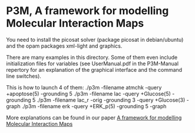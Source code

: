 
# P3M, A framework for modelling Molecular Interaction Maps

You need to install the picosat solver (package picosat in debian/ubuntu) and the opam packages xml-light and graphics.

There are many examples in this directory. Some of them even include initialization files for variables (see UserManual.pdf in the P3M-Manual repertory for an explanation of the graphical interface and the command line switches).

This is how to launch 4 of them:
      ./p3m -filename atmchk -query +apoptose\(5\) -grounding 5
      ./p3m -filename lac -query +Glucose\(5\) -grounding 5
      ./p3m -filename lac_r -orig -grounding 3 -query \+Glucose\(3\) -graph
      ./p3m -filename erk -query +ERK_p\(5\) -grounding 5 -graph

More explanations can be found in our paper [A framework for modelling Molecular Interaction Maps](https://arxiv.org/abs/2008.09546)
